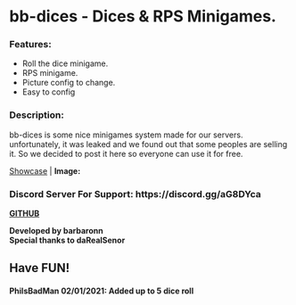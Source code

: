 <h1>bb-dices - Dices & RPS Minigames.</h1>
<h3>Features:</h4>
<ul><li>Roll the dice minigame.</li>
<li>RPS minigame.</li>
<li>Picture config to change.</li>
<li>Easy to config</li></ul>

<h3>Description:</h3>
<p>bb-dices is some nice minigames system made for our servers. unfortunately, it was leaked and we found out that some peoples are selling it. So we decided to post it here so everyone can use it for free.</p>
<p><a title="Youtube Showcase" href="https://streamable.com/dvakk0" target="_blank" rel="noopener">Showcase</a> | <strong>Image:</strong></p>

<h3>Discord Server For Support: https://discord.gg/aG8DYca</h3>

<p><strong><a title="GITHUB" href="https://github.com/BarBaroNN/bb-queue" target="_blank" rel="noopener">GITHUB</a></strong></p>
<p><strong>Developed by barbaronn<br />Special thanks to daRealSenor</strong></p>
<h2>Have FUN!</h2>

<h4>PhilsBadMan 02/01/2021: Added up to 5 dice roll</h4>
